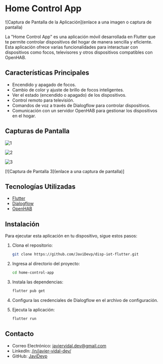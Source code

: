 # Home Control App

![Captura de Pantalla de la Aplicación](enlace a una imagen o captura de pantalla)

La "Home Control App" es una aplicación móvil desarrollada en Flutter que te permite controlar dispositivos del hogar de manera sencilla y eficiente. Esta aplicación ofrece varias funcionalidades para interactuar con dispositivos como focos, televisores y otros dispositivos compatibles con OpenHAB.

## Características Principales

- Encendido y apagado de focos.
- Cambio de color y ajuste de brillo de focos inteligentes.
- Ver el estado (encendido o apagado) de los dispositivos.
- Control remoto para televisión.
- Comandos de voz a través de Dialogflow para controlar dispositivos.
- Comunicación con un servidor OpenHAB para gestionar los dispositivos en el hogar.

## Capturas de Pantalla

![1](https://github.com/JaviDevp/disp-iot-flutter/assets/65985590/0dd175a6-9059-4a49-a093-4a5bb02310bb)

![2](https://github.com/JaviDevp/disp-iot-flutter/assets/65985590/dcba6ebf-50a9-4101-8657-7a15b1b47e74)

![3](https://github.com/JaviDevp/disp-iot-flutter/assets/65985590/fdeab809-bf0c-4aca-a345-b4191f610469)

[![Captura de Pantalla 3](enlace a una captura de pantalla)]

## Tecnologías Utilizadas

- [Flutter](https://flutter.dev/)
- [Dialogflow](https://cloud.google.com/dialogflow)
- [OpenHAB](https://www.openhab.org/)

## Instalación

Para ejecutar esta aplicación en tu dispositivo, sigue estos pasos:

1. Clona el repositorio:
   ```bash
   git clone https://github.com/JaviDevp/disp-iot-flutter.git
   ```
2. Ingresa al directorio del proyecto:
   ```bash
   cd home-control-app
   ```
3. Instala las dependencias:

   ```bash
   flutter pub get
   ```

4. Configura las credenciales de Dialogflow en el archivo de configuración.

5. Ejecuta la aplicación:
   ```bash
   flutter run
   ```

## Contacto

- Correo Electrónico: javiervidal.dev@gmail.com
- LinkedIn: [/in/javier-vidal-dev/](https://www.linkedin.com/in/javier-vidal-dev/)
- GitHub: [JaviDevp](https://github.com/JaviDevp)
